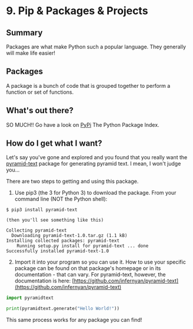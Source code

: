 # 9. Pip & Packages & Projects

## Summary
Packages are what make Python such a popular language. They generally will make life easier!

## Packages
A package is a bunch of code that is grouped together to perform a function or set of functions.
 
## What's out there?
SO MUCH!! Go have a look on [PyPi](https://pypi.org) The Python Package Index.

## How do I get what I want?
Let's say you've gone and explored and you found that you really want the [pyramid-text](https://pypi.org/project/pyramid-text/) package for generating pyramid text. I mean, I won't judge you...

There are two steps to getting and using this package. 
1. Use pip3 (the 3 for Python 3) to download the package. From your command line (NOT the Python shell):
```
$ pip3 install pyramid-text

(then you'll see something like this)

Collecting pyramid-text
  Downloading pyramid-text-1.0.tar.gz (1.1 kB)
Installing collected packages: pyramid-text
    Running setup.py install for pyramid-text ... done
Successfully installed pyramid-text-1.0
```
2. Import it into your program so you can use it. How to use your specific package can be found on that package's homepage or in its documentation - that can vary. For pyramid-text, however, the documentation is here: [https://github.com/infernyan/pyramid-text](https://github.com/infernyan/pyramid-text)
```py
import pyramidtext

print(pyramidtext.generate("Hello World!"))
```
This same process works for any package you can find!